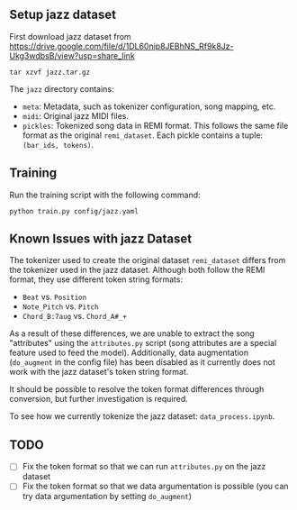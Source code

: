 ## Setup jazz dataset

First download jazz dataset from
https://drive.google.com/file/d/1DL60nip8JEBhNS_Rf9k8Jz-Ukg3wdbsB/view?usp=share_link


```
tar xzvf jazz.tar.gz
```

The `jazz` directory contains:
- `meta`: Metadata, such as tokenizer configuration, song mapping, etc.
- `midi`: Original jazz MIDI files.
- `pickles`: Tokenized song data in REMI format. This follows the same file format as the original `remi_dataset`. Each pickle contains a tuple: `(bar_ids, tokens)`.

## Training

Run the training script with the following command:

```
python train.py config/jazz.yaml
```

## Known Issues with jazz Dataset

The tokenizer used to create the original dataset `remi_dataset` differs from the tokenizer used in the jazz dataset. Although both follow the REMI format, they use different token string formats:

- `Beat` vs. `Position`
- `Note_Pitch` vs. `Pitch`
- `Chord_B:7aug` vs. `Chord_A#_+`

As a result of these differences, we are unable to extract the song "attributes" using the `attributes.py` script (song attributes are a special feature used to feed the model). Additionally, data augmentation (`do_augment` in the config file) has been disabled as it currently does not work with the jazz dataset's token string format.

It should be possible to resolve the token format differences through conversion, but further investigation is required.

To see how we currently tokenize the jazz dataset: `data_process.ipynb`.


## TODO

- [ ] Fix the token format so that we can run `attributes.py` on the jazz dataset
- [ ] Fix the token format so that we data argumentation is possible (you can try data argumentation by setting `do_augment`)